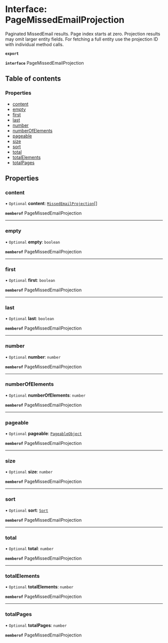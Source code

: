# Interface: PageMissedEmailProjection

Paginated MissedEmail results. Page index starts at zero. Projection results may omit larger entity fields. For fetching a full entity use the projection ID with individual method calls.

**`export`**

**`interface`** PageMissedEmailProjection

## Table of contents

### Properties

- [content](PageMissedEmailProjection.md#content)
- [empty](PageMissedEmailProjection.md#empty)
- [first](PageMissedEmailProjection.md#first)
- [last](PageMissedEmailProjection.md#last)
- [number](PageMissedEmailProjection.md#number)
- [numberOfElements](PageMissedEmailProjection.md#numberofelements)
- [pageable](PageMissedEmailProjection.md#pageable)
- [size](PageMissedEmailProjection.md#size)
- [sort](PageMissedEmailProjection.md#sort)
- [total](PageMissedEmailProjection.md#total)
- [totalElements](PageMissedEmailProjection.md#totalelements)
- [totalPages](PageMissedEmailProjection.md#totalpages)

## Properties

### <a id="content" name="content"></a> content

• `Optional` **content**: [`MissedEmailProjection`](MissedEmailProjection.md)[]

**`memberof`** PageMissedEmailProjection

___

### <a id="empty" name="empty"></a> empty

• `Optional` **empty**: `boolean`

**`memberof`** PageMissedEmailProjection

___

### <a id="first" name="first"></a> first

• `Optional` **first**: `boolean`

**`memberof`** PageMissedEmailProjection

___

### <a id="last" name="last"></a> last

• `Optional` **last**: `boolean`

**`memberof`** PageMissedEmailProjection

___

### <a id="number" name="number"></a> number

• `Optional` **number**: `number`

**`memberof`** PageMissedEmailProjection

___

### <a id="numberofelements" name="numberofelements"></a> numberOfElements

• `Optional` **numberOfElements**: `number`

**`memberof`** PageMissedEmailProjection

___

### <a id="pageable" name="pageable"></a> pageable

• `Optional` **pageable**: [`PageableObject`](PageableObject.md)

**`memberof`** PageMissedEmailProjection

___

### <a id="size" name="size"></a> size

• `Optional` **size**: `number`

**`memberof`** PageMissedEmailProjection

___

### <a id="sort" name="sort"></a> sort

• `Optional` **sort**: [`Sort`](Sort.md)

**`memberof`** PageMissedEmailProjection

___

### <a id="total" name="total"></a> total

• `Optional` **total**: `number`

**`memberof`** PageMissedEmailProjection

___

### <a id="totalelements" name="totalelements"></a> totalElements

• `Optional` **totalElements**: `number`

**`memberof`** PageMissedEmailProjection

___

### <a id="totalpages" name="totalpages"></a> totalPages

• `Optional` **totalPages**: `number`

**`memberof`** PageMissedEmailProjection
